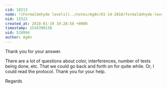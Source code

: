 ```yaml
---
cid: 18213
node: ![Formaldehyde levels](../notes/Ag8n/01-14-2018/formaldehyde-levels)
nid: 15522
created_at: 2018-01-19 19:28:58 +0000
timestamp: 1516390138
uid: 520994
author: Ag8n
---
```


Thank you for your answer. 

There are a lot of questions about color, interferences, number of tests being done, etc. That we could go back and forth on for quite while.  Or, I could read the protocol.  Thank you for your help.

Regards
